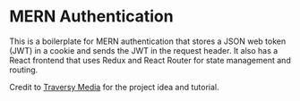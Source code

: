 # MERN Authentication

This is a boilerplate for MERN authentication that stores a JSON web token (JWT) in a cookie and sends the JWT in the request header. It also has a React frontend that uses Redux and React Router for state management and routing.

Credit to [Traversy Media](https://www.traversymedia.com/)
for the project idea and tutorial.
